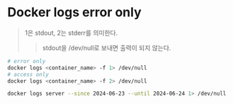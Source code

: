 # Docker logs error only

> 1은 stdout, 2는 stderr를 의미한다.
>
> > stdout을 /dev/null로 보내면 출력이 되지 않는다.

```sh
# error only
docker logs <container_name> -f 1> /dev/null
# access only
docker logs <container_name> -f 2> /dev/null

docker logs server --since 2024-06-23 --until 2024-06-24 1> /dev/null
```
